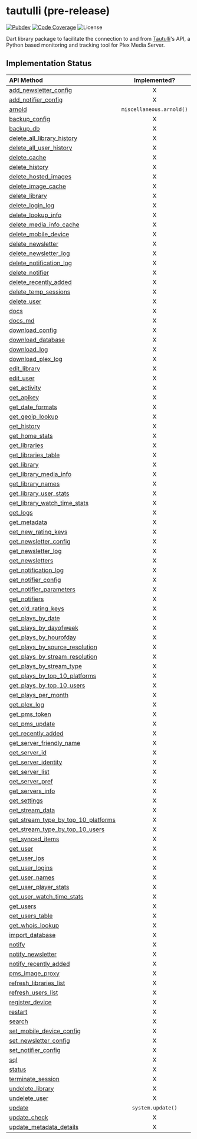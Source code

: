 # tautulli (pre-release)

[![Pubdev][pubdev-shield]][pubdev]
[![Code Coverage][codecov-shield]][codecov]
![License][license-shield]

Dart library package to facilitate the connection to and from [Tautulli](https://tautulli.com)'s API, a Python based monitoring and tracking tool for Plex Media Server.

## Implementation Status

| API Method | Implemented? |
| :--------- | :----------: |
| [add_newsletter_config][api:add_newsletter_config] | X |
| [add_notifier_config][api:add_notifier_config] | X |
| [arnold][api:arnold] | `miscellaneous.arnold()`|
| [backup_config][api:backup_config] | X |
| [backup_db][api:backup_db] | X |
| [delete_all_library_history][api:delete_all_library_history] | X |
| [delete_all_user_history][api:delete_all_user_history] | X |
| [delete_cache][api:delete_cache] | X |
| [delete_history][api:delete_history] | X |
| [delete_hosted_images][api:delete_hosted_images] | X |
| [delete_image_cache][api:delete_image_cache] | X |
| [delete_library][api:delete_library] | X |
| [delete_login_log][api:delete_login_log] | X |
| [delete_lookup_info][api:delete_lookup_info] | X |
| [delete_media_info_cache][api:delete_media_info_cache] | X |
| [delete_mobile_device][api:delete_mobile_device] | X |
| [delete_newsletter][api:delete_newsletter] | X |
| [delete_newsletter_log][api:delete_newsletter_log] | X |
| [delete_notification_log][api:delete_notification_log] | X |
| [delete_notifier][api:delete_notifier] | X |
| [delete_recently_added][api:delete_recently_added] | X |
| [delete_temp_sessions][api:delete_temp_sessions] | X |
| [delete_user][api:delete_user] | X |
| [docs][api:docs] | X |
| [docs_md][api:docs_md] | X |
| [download_config][api:download_config] | X |
| [download_database][api:download_database] | X |
| [download_log][api:download_log] | X |
| [download_plex_log][api:download_plex_log] | X |
| [edit_library][api:edit_library] | X |
| [edit_user][api:edit_user] | X |
| [get_activity][api:get_activity] | X |
| [get_apikey][api:get_apikey] | X |
| [get_date_formats][api:get_date_formats] | X |
| [get_geoip_lookup][api:get_geoip_lookup] | X |
| [get_history][api:get_history] | X |
| [get_home_stats][api:get_home_stats] | X |
| [get_libraries][api:get_libraries] | X |
| [get_libraries_table][api:get_libraries_table] | X |
| [get_library][api:get_library] | X |
| [get_library_media_info][api:get_library_media_info] | X |
| [get_library_names][api:get_library_names] | X |
| [get_library_user_stats][api:get_library_user_stats] | X |
| [get_library_watch_time_stats][api:get_library_watch_time_stats] | X |
| [get_logs][api:get_logs] | X |
| [get_metadata][api:get_metadata] | X |
| [get_new_rating_keys][api:get_new_rating_keys] | X |
| [get_newsletter_config][api:get_newsletter_config] | X |
| [get_newsletter_log][api:get_newsletter_log] | X |
| [get_newsletters][api:get_newsletters] | X |
| [get_notification_log][api:get_notification_log] | X |
| [get_notifier_config][api:get_notifier_config] | X |
| [get_notifier_parameters][api:get_notifier_parameters] | X |
| [get_notifiers][api:get_notifiers] | X |
| [get_old_rating_keys][api:get_old_rating_keys] | X |
| [get_plays_by_date][api:get_plays_by_date] | X |
| [get_plays_by_dayofweek][api:get_plays_by_dayofweek] | X |
| [get_plays_by_hourofday][api:get_plays_by_hourofday] | X |
| [get_plays_by_source_resolution][api:get_plays_by_source_resolution] | X |
| [get_plays_by_stream_resolution][api:get_plays_by_stream_resolution] | X |
| [get_plays_by_stream_type][api:get_plays_by_stream_type] | X |
| [get_plays_by_top_10_platforms][api:get_plays_by_top_10_platforms] | X |
| [get_plays_by_top_10_users][api:get_plays_by_top_10_users] | X |
| [get_plays_per_month][api:get_plays_per_month] | X |
| [get_plex_log][api:get_plex_log] | X |
| [get_pms_token][api:get_pms_token] | X |
| [get_pms_update][api:get_pms_update] | X |
| [get_recently_added][api:get_recently_added] | X |
| [get_server_friendly_name][api:get_server_friendly_name] | X |
| [get_server_id][api:get_server_id] | X |
| [get_server_identity][api:get_server_identity] | X |
| [get_server_list][api:get_server_list] | X |
| [get_server_pref][api:get_server_pref] | X |
| [get_servers_info][api:get_servers_info] | X |
| [get_settings][api:get_settings] | X |
| [get_stream_data][api:get_stream_data] | X |
| [get_stream_type_by_top_10_platforms][api:get_stream_type_by_top_10_platforms] | X |
| [get_stream_type_by_top_10_users][api:get_stream_type_by_top_10_users] | X |
| [get_synced_items][api:get_synced_items] | X |
| [get_user][api:get_user] | X |
| [get_user_ips][api:get_user_ips] | X |
| [get_user_logins][api:get_user_logins] | X |
| [get_user_names][api:get_user_names] | X |
| [get_user_player_stats][api:get_user_player_stats] | X |
| [get_user_watch_time_stats][api:get_user_watch_time_stats] | X |
| [get_users][api:get_users] | X |
| [get_users_table][api:get_users_table] | X |
| [get_whois_lookup][api:get_whois_lookup] | X |
| [import_database][api:import_database] | X |
| [notify][api:notify] | X |
| [notify_newsletter][api:notify_newsletter] | X |
| [notify_recently_added][api:notify_recently_added] | X |
| [pms_image_proxy][api:pms_image_proxy] | X |
| [refresh_libraries_list][api:refresh_libraries_list] | X |
| [refresh_users_list][api:refresh_users_list] | X |
| [register_device][api:register_device] | X |
| [restart][api:restart] | X |
| [search][api:search] | X |
| [set_mobile_device_config][api:set_mobile_device_config] | X |
| [set_newsletter_config][api:set_newsletter_config] | X |
| [set_notifier_config][api:set_notifier_config] | X |
| [sql][api:sql] | X |
| [status][api:status] | X |
| [terminate_session][api:terminate_session] | X |
| [undelete_library][api:undelete_library] | X |
| [undelete_user][api:undelete_user] | X |
| [update][api:update] | `system.update()` |
| [update_check][api:update_check] | X |
| [update_metadata_details][api:update_metadata_details] | X |

[api:add_newsletter_config]: https://github.com/Tautulli/Tautulli/blob/master/API.md#add_newsletter_config
[api:add_notifier_config]: https://github.com/Tautulli/Tautulli/blob/master/API.md#add_notifier_config
[api:arnold]: https://github.com/Tautulli/Tautulli/blob/master/API.md#arnold
[api:backup_config]: https://github.com/Tautulli/Tautulli/blob/master/API.md#backup_config
[api:backup_db]: https://github.com/Tautulli/Tautulli/blob/master/API.md#backup_db
[api:delete_all_library_history]: https://github.com/Tautulli/Tautulli/blob/master/API.md#delete_all_library_history
[api:delete_all_user_history]: https://github.com/Tautulli/Tautulli/blob/master/API.md#delete_all_user_history
[api:delete_cache]: https://github.com/Tautulli/Tautulli/blob/master/API.md#delete_cache
[api:delete_history]: https://github.com/Tautulli/Tautulli/blob/master/API.md#delete_history
[api:delete_hosted_images]: https://github.com/Tautulli/Tautulli/blob/master/API.md#delete_hosted_images
[api:delete_image_cache]: https://github.com/Tautulli/Tautulli/blob/master/API.md#delete_image_cache
[api:delete_library]: https://github.com/Tautulli/Tautulli/blob/master/API.md#delete_library
[api:delete_login_log]: https://github.com/Tautulli/Tautulli/blob/master/API.md#delete_login_log
[api:delete_lookup_info]: https://github.com/Tautulli/Tautulli/blob/master/API.md#delete_lookup_info
[api:delete_media_info_cache]: https://github.com/Tautulli/Tautulli/blob/master/API.md#delete_media_info_cache
[api:delete_mobile_device]: https://github.com/Tautulli/Tautulli/blob/master/API.md#delete_mobile_device
[api:delete_newsletter]: https://github.com/Tautulli/Tautulli/blob/master/API.md#delete_newsletter
[api:delete_newsletter_log]: https://github.com/Tautulli/Tautulli/blob/master/API.md#delete_newsletter_log
[api:delete_notification_log]: https://github.com/Tautulli/Tautulli/blob/master/API.md#delete_notification_log
[api:delete_notifier]: https://github.com/Tautulli/Tautulli/blob/master/API.md#delete_notifier
[api:delete_recently_added]: https://github.com/Tautulli/Tautulli/blob/master/API.md#delete_recently_added
[api:delete_temp_sessions]: https://github.com/Tautulli/Tautulli/blob/master/API.md#delete_newsletter
[api:delete_user]: https://github.com/Tautulli/Tautulli/blob/master/API.md#delete_user
[api:docs]: https://github.com/Tautulli/Tautulli/blob/master/API.md#docs
[api:docs_md]: https://github.com/Tautulli/Tautulli/blob/master/API.md#docs_md
[api:download_config]: https://github.com/Tautulli/Tautulli/blob/master/API.md#download_config
[api:download_database]: https://github.com/Tautulli/Tautulli/blob/master/API.md#download_database
[api:download_log]: https://github.com/Tautulli/Tautulli/blob/master/API.md#download_log
[api:download_plex_log]: https://github.com/Tautulli/Tautulli/blob/master/API.md#download_plex_log
[api:edit_library]: https://github.com/Tautulli/Tautulli/blob/master/API.md#edit_library
[api:edit_user]: https://github.com/Tautulli/Tautulli/blob/master/API.md#edit_user
[api:get_activity]: https://github.com/Tautulli/Tautulli/blob/master/API.md#get_activity
[api:get_apikey]: https://github.com/Tautulli/Tautulli/blob/master/API.md#get_apikey
[api:get_date_formats]: https://github.com/Tautulli/Tautulli/blob/master/API.md#get_date_formats
[api:get_geoip_lookup]: https://github.com/Tautulli/Tautulli/blob/master/API.md#get_geoip_lookup
[api:get_history]: https://github.com/Tautulli/Tautulli/blob/master/API.md#get_history
[api:get_home_stats]: https://github.com/Tautulli/Tautulli/blob/master/API.md#get_home_stats
[api:get_libraries]: https://github.com/Tautulli/Tautulli/blob/master/API.md#get_libraries=
[api:get_libraries_table]: https://github.com/Tautulli/Tautulli/blob/master/API.md#get_libraries_table
[api:get_library]: https://github.com/Tautulli/Tautulli/blob/master/API.md#get_library
[api:get_library_media_info]: https://github.com/Tautulli/Tautulli/blob/master/API.md#get_library_media_info
[api:get_library_names]: https://github.com/Tautulli/Tautulli/blob/master/API.md#get_library_names
[api:get_library_user_stats]: https://github.com/Tautulli/Tautulli/blob/master/API.md#get_library_user_stats
[api:get_library_watch_time_stats]: https://github.com/Tautulli/Tautulli/blob/master/API.md#get_library_watch_time_stats
[api:get_logs]: https://github.com/Tautulli/Tautulli/blob/master/API.md#get_logs
[api:get_metadata]: https://github.com/Tautulli/Tautulli/blob/master/API.md#get_metadata
[api:get_new_rating_keys]: https://github.com/Tautulli/Tautulli/blob/master/API.md#get_new_rating_keys
[api:get_newsletter_config]: https://github.com/Tautulli/Tautulli/blob/master/API.md#get_newsletter_config
[api:get_newsletter_log]: https://github.com/Tautulli/Tautulli/blob/master/API.md#get_newsletter_log
[api:get_newsletters]: https://github.com/Tautulli/Tautulli/blob/master/API.md#get_newsletters
[api:get_notification_log]: https://github.com/Tautulli/Tautulli/blob/master/API.md#get_notification_log
[api:get_notifier_config]: https://github.com/Tautulli/Tautulli/blob/master/API.md#get_notifier_config
[api:get_notifier_parameters]: https://github.com/Tautulli/Tautulli/blob/master/API.md#get_notifier_parameters
[api:get_notifiers]: https://github.com/Tautulli/Tautulli/blob/master/API.md#get_notifiers
[api:get_old_rating_keys]: https://github.com/Tautulli/Tautulli/blob/master/API.md#get_old_rating_keys
[api:get_plays_by_date]: https://github.com/Tautulli/Tautulli/blob/master/API.md#get_plays_by_date
[api:get_plays_by_dayofweek]: https://github.com/Tautulli/Tautulli/blob/master/API.md#get_plays_by_dayofweek
[api:get_plays_by_hourofday]: https://github.com/Tautulli/Tautulli/blob/master/API.md#get_plays_by_hourofday
[api:get_plays_by_source_resolution]: https://github.com/Tautulli/Tautulli/blob/master/API.md#get_plays_by_source_resolution
[api:get_plays_by_stream_resolution]: https://github.com/Tautulli/Tautulli/blob/master/API.md#get_plays_by_stream_resolution
[api:get_plays_by_stream_type]: https://github.com/Tautulli/Tautulli/blob/master/API.md#get_plays_by_stream_type
[api:get_plays_by_top_10_platforms]: https://github.com/Tautulli/Tautulli/blob/master/API.md#get_plays_by_top_10_platforms
[api:get_plays_by_top_10_users]: https://github.com/Tautulli/Tautulli/blob/master/API.md#get_plays_by_top_10_users
[api:get_plays_per_month]: https://github.com/Tautulli/Tautulli/blob/master/API.md#get_plays_per_month
[api:get_plex_log]: https://github.com/Tautulli/Tautulli/blob/master/API.md#get_plex_log
[api:get_pms_token]: https://github.com/Tautulli/Tautulli/blob/master/API.md#get_pms_token
[api:get_pms_update]: https://github.com/Tautulli/Tautulli/blob/master/API.md#get_pms_update
[api:get_recently_added]: https://github.com/Tautulli/Tautulli/blob/master/API.md#get_recently_added
[api:get_server_friendly_name]: https://github.com/Tautulli/Tautulli/blob/master/API.md#get_server_friendly_name
[api:get_server_id]: https://github.com/Tautulli/Tautulli/blob/master/API.md#get_server_id
[api:get_server_identity]: https://github.com/Tautulli/Tautulli/blob/master/API.md#get_server_identity
[api:get_server_list]: https://github.com/Tautulli/Tautulli/blob/master/API.md#get_server_list
[api:get_server_pref]: https://github.com/Tautulli/Tautulli/blob/master/API.md#get_server_pref
[api:get_servers_info]: https://github.com/Tautulli/Tautulli/blob/master/API.md#get_servers_info
[api:get_settings]: https://github.com/Tautulli/Tautulli/blob/master/API.md#get_settings
[api:get_stream_data]: https://github.com/Tautulli/Tautulli/blob/master/API.md#get_stream_data
[api:get_stream_type_by_top_10_platforms]: https://github.com/Tautulli/Tautulli/blob/master/API.md#get_stream_type_by_top_10_platforms
[api:get_stream_type_by_top_10_users]: https://github.com/Tautulli/Tautulli/blob/master/API.md#get_stream_type_by_top_10_users
[api:get_synced_items]: https://github.com/Tautulli/Tautulli/blob/master/API.md#get_synced_items
[api:get_user]: https://github.com/Tautulli/Tautulli/blob/master/API.md#get_user
[api:get_user_ips]: https://github.com/Tautulli/Tautulli/blob/master/API.md#get_user_ips
[api:get_user_logins]: https://github.com/Tautulli/Tautulli/blob/master/API.md#get_user_logins
[api:get_user_names]: https://github.com/Tautulli/Tautulli/blob/master/API.md#get_user_names
[api:get_user_player_stats]: https://github.com/Tautulli/Tautulli/blob/master/API.md#get_user_player_stats
[api:get_user_watch_time_stats]: https://github.com/Tautulli/Tautulli/blob/master/API.md#get_user_watch_time_stats
[api:get_users]: https://github.com/Tautulli/Tautulli/blob/master/API.md#get_users
[api:get_users_table]: https://github.com/Tautulli/Tautulli/blob/master/API.md#get_users_table
[api:get_whois_lookup]: https://github.com/Tautulli/Tautulli/blob/master/API.md#get_whois_lookup
[api:import_database]: https://github.com/Tautulli/Tautulli/blob/master/API.md#import_database
[api:notify]: https://github.com/Tautulli/Tautulli/blob/master/API.md#notify
[api:notify_newsletter]: https://github.com/Tautulli/Tautulli/blob/master/API.md#notify_newsletter
[api:notify_recently_added]: https://github.com/Tautulli/Tautulli/blob/master/API.md#notify_recently_added
[api:pms_image_proxy]: https://github.com/Tautulli/Tautulli/blob/master/API.md#pms_image_proxy
[api:refresh_libraries_list]: https://github.com/Tautulli/Tautulli/blob/master/API.md#refresh_libraries_list
[api:refresh_users_list]: https://github.com/Tautulli/Tautulli/blob/master/API.md#refresh_users_list
[api:register_device]: https://github.com/Tautulli/Tautulli/blob/master/API.md#register_device
[api:restart]: https://github.com/Tautulli/Tautulli/blob/master/API.md#restart
[api:search]: https://github.com/Tautulli/Tautulli/blob/master/API.md#search
[api:set_mobile_device_config]: https://github.com/Tautulli/Tautulli/blob/master/API.md#set_mobile_device_config
[api:set_newsletter_config]: https://github.com/Tautulli/Tautulli/blob/master/API.md#set_newsletter_config
[api:set_notifier_config]: https://github.com/Tautulli/Tautulli/blob/master/API.md#set_notifier_config
[api:sql]: https://github.com/Tautulli/Tautulli/blob/master/API.md#sql
[api:status]: https://github.com/Tautulli/Tautulli/blob/master/API.md#status
[api:terminate_session]: https://github.com/Tautulli/Tautulli/blob/master/API.md#terminate_session
[api:undelete_library]: https://github.com/Tautulli/Tautulli/blob/master/API.md#undelete_library
[api:undelete_user]: https://github.com/Tautulli/Tautulli/blob/master/API.md#undelete_user
[api:update]: https://github.com/Tautulli/Tautulli/blob/master/API.md#update
[api:update_check]: https://github.com/Tautulli/Tautulli/blob/master/API.md#update_check
[api:update_metadata_details]: https://github.com/Tautulli/Tautulli/blob/master/API.md#update_metadata_details

[license-shield]: https://img.shields.io/github/license/LunaTools/Packages?style=for-the-badge
[codecov]: https://codecov.io/gh/LunaTools/Packages
[codecov-shield]: https://img.shields.io/codecov/c/gh/LunaTools/Packages?flag=tautulli&style=for-the-badge
[pubdev]: https://pub.dev/packages/tautulli/
[pubdev-shield]: https://img.shields.io/pub/v/tautulli.svg?style=for-the-badge
